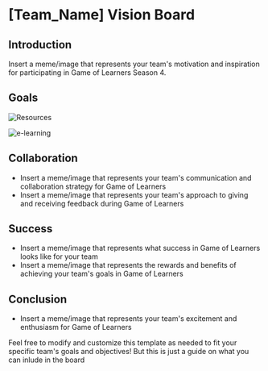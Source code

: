 # [Team_Name] Vision Board

## Introduction
Insert a meme/image that represents your team's motivation and inspiration for participating in Game of Learners Season 4.

## Goals
![Resources](https://media.giphy.com/media/aL0DjO1qJ9jmoX0o4Z/giphy.gif)

![e-learning](https://media.giphy.com/media/3ohhwwCGCAeaw13O36/giphy.gif)

[//]: # (- Insert a meme/image that represents your team's primary goal for Game of Learners)

[//]: # (- Insert a meme/image that represents your team's secondary goal for Game of Learners)

[//]: # (- Insert a meme/image that represents your team's stretch goal for Game of Learners)

[//]: # (Skills)

[//]: # (- Insert a meme/image that represents the skills you want to learn and develop during Game of Learners)

[//]: # (- Insert a meme/image that represents the skills you want to improve during Game of Learners)

## Collaboration
- Insert a meme/image that represents your team's communication and collaboration strategy for Game of Learners
- Insert a meme/image that represents your team's approach to giving and receiving feedback during Game of Learners

## Success
- Insert a meme/image that represents what success in Game of Learners looks like for your team
- Insert a meme/image that represents the rewards and benefits of achieving your team's goals in Game of Learners

## Conclusion
- Insert a meme/image that represents your team's excitement and enthusiasm for Game of Learners

Feel free to modify and customize this template as needed to fit your specific team's goals and objectives! But this is just a guide on what you can inlude in the board